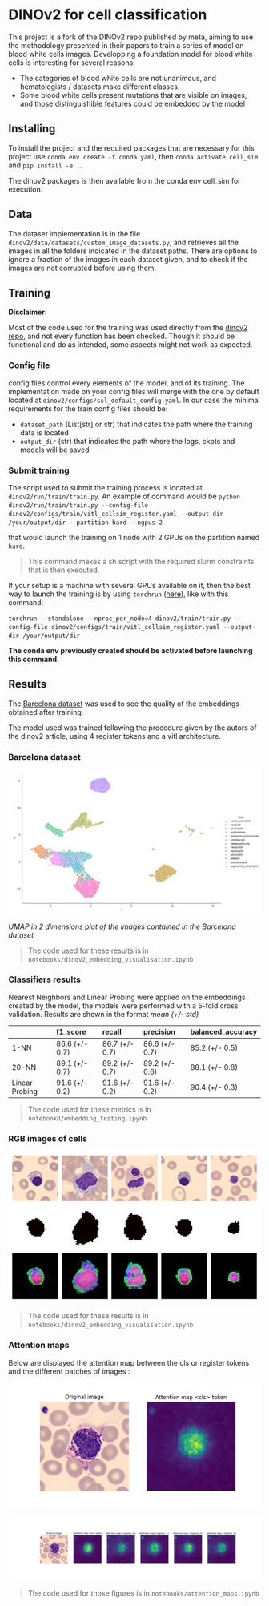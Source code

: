 # DINOv2 for cell classification

This project is a fork of the DINOv2 repo published by meta, aiming to use the methodology presented in their papers to train a series of
model on blood white cells images.
Developping a foundation model for blood white cells is interesting for several reasons:

- The categories of blood white cells are not unanimous, and hematologists / datasets make different classes.
- Some blood white cells present mutations that are visible on images, and those distinguishible features could be embedded by the model

## Installing

To install the project and the required packages that are necessary for this project use `conda env create -f conda.yaml`,
then `conda activate cell_sim` and `pip install -e .`.

The dinov2 packages is then available from the conda env cell_sim for execution.

## Data

The dataset implementation is in the file `dinov2/data/datasets/custom_image_datasets.py`, and retrieves all the images in all the folders indicated in the dataset paths. There are options to ignore a fraction of the images in each dataset given, and to check if the images are not corrupted before using them.

## Training

**Disclaimer:**

Most of the code used for the training was used directly from the [dinov2 repo](https://github.com/facebookresearch/dinov2/tree/main),
and not every function has been checked. Though it should be functional and do as intended, some aspects might not work as expected.

### Config file

config files control every elements of the model, and of its training. The implementation made on your config files will merge with the one by default located at `dinov2/configs/ssl_default_config.yaml`.
In our case the minimal requirements for the train config files should be:

- `dataset_path` (List[str] or str) that indicates the path where the training data is located
- `output_dir` (str) that indicates the path where the logs, ckpts and models will be saved

### Submit training

The script used to submit the training process is located at `dinov2/run/train/train.py`.
An example of command would be `python dinov2/run/train/train.py --config-file dinov2/configs/train/vitl_cellsim_register.yaml --output-dir /your/output/dir --partition hard --ngpus 2`

that would launch the training on 1 node with 2 GPUs on the partition named `hard`.
> This command makes a sh script with the required slurm constraints that is then executed.

If your setup is a machine with several GPUs available on it, then the best way to launch the training is by using `torchrun` ([here](https://pytorch.org/tutorials/beginner/ddp_series_fault_tolerance.html)), like with this command:

`torchrun --standalone --nproc_per_node=4 dinov2/train/train.py --config-file dinov2/configs/train/vitl_cellsim_register.yaml --output-dir /your/output/dir`

**The conda env previously created should be activated before launching this command.**

## Results

The [Barcelona dataset](https://www.sciencedirect.com/science/article/pii/S2352340920303681) was used to see the quality of the embeddings obtained after training.

The model used was trained following the procedure given by the autors of the dinov2 article, using 4 register tokens and a vitl architecture.

### Barcelona dataset

![umap](/umap_barcelona.png)

*UMAP in 2 dimensions plot of the images contained in the Barcelona dataset*

> The code used for these results is in `notebooks/dinov2_embedding_visualisation.ipynb`

### Classifiers results

Nearest Neighbors and Linear Probing were applied on the embeddings created by the model, the models were performed with a 5-fold cross validation.
Results are shown in the format *mean (+/- std)*

|                | f1_score       | recall         | precision      | balanced_accuracy   |
|:---------------|:---------------|:---------------|:---------------|:--------------------|
| 1-NN           | 86.6 (+/- 0.7) | 86.7 (+/- 0.7) | 86.6 (+/- 0.7) | 85.2 (+/- 0.5)      |
| 20-NN          | 89.1 (+/- 0.7) | 89.2 (+/- 0.7) | 89.2 (+/- 0.6) | 88.1 (+/- 0.8)      |
| Linear Probing | 91.6 (+/- 0.2) | 91.6 (+/- 0.2) | 91.6 (+/- 0.2) | 90.4 (+/- 0.3)      |

> The code used for these metrics is in `notebookd/embedding_testing.ipynb`

### RGB images of cells

![RGB](/cells_rgb.png)

> The code used for these results is in `notebooks/dinov2_embedding_visualisation.ipynb`

### Attention maps

Below are displayed the attention map between the cls or register tokens and the different patches of images :

![cls_attention_map](/notebooks/attention_map_cls.png)

![register_attention_map](/notebooks/attention_map_registers.png)

> The code used for those figures is in `notebooks/attention_maps.ipynb`
